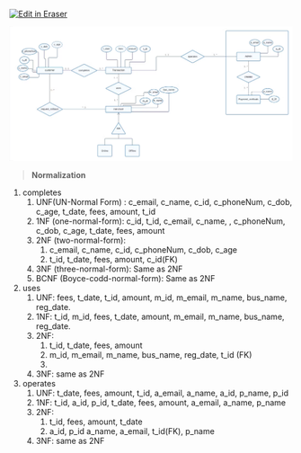 <p><a target="_blank" href="https://app.eraser.io/workspace/ayRUHZc5SNHfxrXE15oN" id="edit-in-eraser-github-link"><img alt="Edit in Eraser" src="https://firebasestorage.googleapis.com/v0/b/second-petal-295822.appspot.com/o/images%2Fgithub%2FOpen%20in%20Eraser.svg?alt=media&amp;token=968381c8-a7e7-472a-8ed6-4a6626da5501"></a></p>

![ER Diagram](/.eraser/ayRUHZc5SNHfxrXE15oN___Sw74nJbVClclCggBhR055he503h2___---figure---kUCKQf_sBqqst4LEQrCd3---figure---LE_m70L-GTY6KwosprIAgA.png "ER Diagram")

> **Normalization**

1. completes
    1. UNF(UN-Normal Form) : c_email, c_name, c_id, c_phoneNum, c_dob, c_age, t_date, fees, amount, t_id
    2. 1NF (one-normal-form):  c_id,  t_id, c_email, c_name, , c_phoneNum, c_dob, c_age, t_date, fees, amount
    3. 2NF (two-normal-form): 
        1.  c_email, c_name, c_id, c_phoneNum, c_dob, c_age
        2. t_id, t_date, fees, amount, c_id(FK) 
    4. 3NF (three-normal-form): Same as 2NF
    5. BCNF (Boyce-codd-normal-form): Same as 2NF
2. uses
    1. UNF: fees, t_date, t_id, amount, m_id, m_email, m_name, bus_name, reg_date.
    2. 1NF: t_id, m_id, fees, t_date, amount,  m_email, m_name, bus_name, reg_date.
    3. 2NF: 
        1. t_id, t_date, fees, amount
        2. m_id, m_email, m_name, bus_name, reg_date, t_id (FK)
        3. 
    4. 3NF: same as 2NF
3. operates
    1. UNF: t_date, fees, amount, t_id, a_email, a_name, a_id, p_name, p_id
    2. 1NF: t_id, a_id, p_id, t_date, fees, amount, a_email, a_name, p_name
    3. 2NF: 
        1. t_id, fees, amount, t_date
        2. a_id, p_id a_name, a_email, t_id(FK), p_name
    4. 3NF: same as 2NF




<!--- Eraser file: https://app.eraser.io/workspace/ayRUHZc5SNHfxrXE15oN --->
